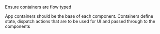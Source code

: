 Ensure containers are flow typed

App containers should be the base of each component.
Containers define state, dispatch actions that are to be used for UI and passed through to the components
